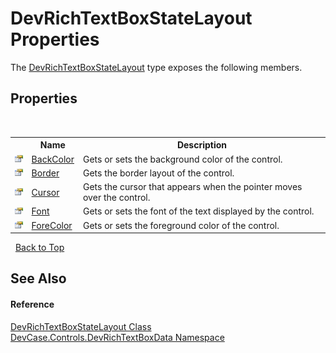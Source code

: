 # DevRichTextBoxStateLayout Properties
 

The <a href="T_DevCase_Controls_DevRichTextBoxData_DevRichTextBoxStateLayout">DevRichTextBoxStateLayout</a> type exposes the following members.


## Properties
&nbsp;<table><tr><th></th><th>Name</th><th>Description</th></tr><tr><td>![Public property](media/pubproperty.gif "Public property")</td><td><a href="P_DevCase_Controls_DevRichTextBoxData_DevRichTextBoxStateLayout_BackColor">BackColor</a></td><td>
Gets or sets the background color of the control.</td></tr><tr><td>![Public property](media/pubproperty.gif "Public property")</td><td><a href="P_DevCase_Controls_DevRichTextBoxData_DevRichTextBoxStateLayout_Border">Border</a></td><td>
Gets the border layout of the control.</td></tr><tr><td>![Public property](media/pubproperty.gif "Public property")</td><td><a href="P_DevCase_Controls_DevRichTextBoxData_DevRichTextBoxStateLayout_Cursor">Cursor</a></td><td>
Gets the cursor that appears when the pointer moves over the control.</td></tr><tr><td>![Public property](media/pubproperty.gif "Public property")</td><td><a href="P_DevCase_Controls_DevRichTextBoxData_DevRichTextBoxStateLayout_Font">Font</a></td><td>
Gets or sets the font of the text displayed by the control.</td></tr><tr><td>![Public property](media/pubproperty.gif "Public property")</td><td><a href="P_DevCase_Controls_DevRichTextBoxData_DevRichTextBoxStateLayout_ForeColor">ForeColor</a></td><td>
Gets or sets the foreground color of the control.</td></tr></table>&nbsp;
<a href="#devrichtextboxstatelayout-properties">Back to Top</a>

## See Also


#### Reference
<a href="T_DevCase_Controls_DevRichTextBoxData_DevRichTextBoxStateLayout">DevRichTextBoxStateLayout Class</a><br /><a href="N_DevCase_Controls_DevRichTextBoxData">DevCase.Controls.DevRichTextBoxData Namespace</a><br />